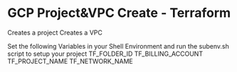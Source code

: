 # GCP Project&VPC Create - Terraform

Creates a project
Creates a VPC

Set the following Variables in your Shell Environment and run the subenv.sh script to setup your project
TF_FOLDER_ID
TF_BILLING_ACCOUNT
TF_PROJECT_NAME
TF_NETWORK_NAME

